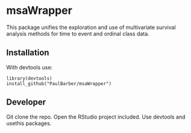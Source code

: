 # msaWrapper
This package unifies the exploration and use of multivariate survival analysis methods for time to event and ordinal class data.

## Installation
With devtools use:
```
library(devtools)
install_github("PaulBarber/msaWrapper")
```

## Developer
Git clone the repo. Open the RStudio project included.
Use devtools and usethis packages.

